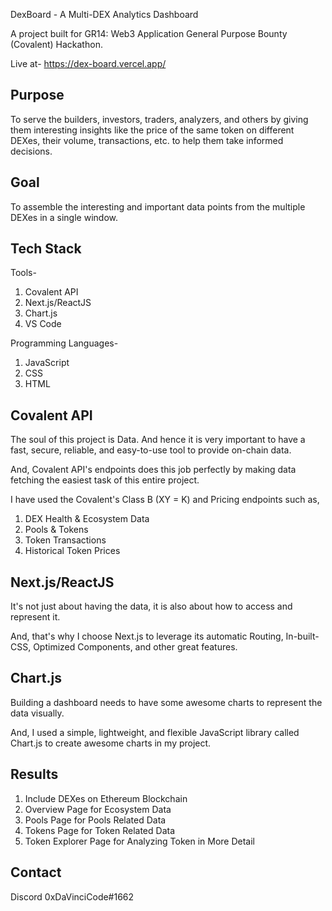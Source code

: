 DexBoard - A Multi-DEX Analytics Dashboard

A project built for GR14: Web3 Application General Purpose Bounty (Covalent) Hackathon.

Live at- https://dex-board.vercel.app/

## Purpose

To serve the builders, investors, traders, analyzers, and others by giving them interesting insights like the price of the same token on different DEXes, their volume, transactions, etc. to help them take informed decisions.

## Goal

To assemble the interesting and important data points from the multiple DEXes in a single window.

## Tech Stack

Tools-

1. Covalent API
2. Next.js/ReactJS
3. Chart.js
4. VS Code

Programming Languages-

1. JavaScript
2. CSS
3. HTML

## Covalent API

The soul of this project is Data. And hence it is very important to have a fast, secure, reliable, and easy-to-use tool to provide on-chain data.

And, Covalent API's endpoints does this job perfectly by making data fetching the easiest task of this entire project.

I have used the Covalent's Class B (XY = K) and Pricing endpoints such as,

1. DEX Health & Ecosystem Data
2. Pools & Tokens
3. Token Transactions
4. Historical Token Prices

## Next.js/ReactJS

It's not just about having the data, it is also about how to access and represent it.

And, that's why I choose Next.js to leverage its automatic Routing, In-built-CSS, Optimized Components, and other great features.

## Chart.js

Building a dashboard needs to have some awesome charts to represent the data visually.

And, I used a simple, lightweight, and flexible JavaScript library called Chart.js to create awesome charts in my project.

## Results

1. Include DEXes on Ethereum Blockchain
2. Overview Page for Ecosystem Data
3. Pools Page for Pools Related Data
4. Tokens Page for Token Related Data
5. Token Explorer Page for Analyzing Token in More Detail

## Contact

Discord 0xDaVinciCode#1662
